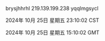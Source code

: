 brysjhhrhl 219.139.199.238 yqqlmgsycl

2024年 10月 25日 星期五 23:10:02 CST

2024年 10月 25日 星期五 15:10:02 GMT
